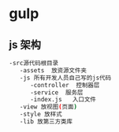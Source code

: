 # gulp

## js 架构
```sh
-src源代码根目录
   -assets  放资源文件夹
   -js 所有开发人员自己写的js代码
      -controller  控制器层
      -service  服务层
      -index.js   入口文件
   -view 放视图(页面)
   -style 放样式
   -lib 放第三方类库
```



